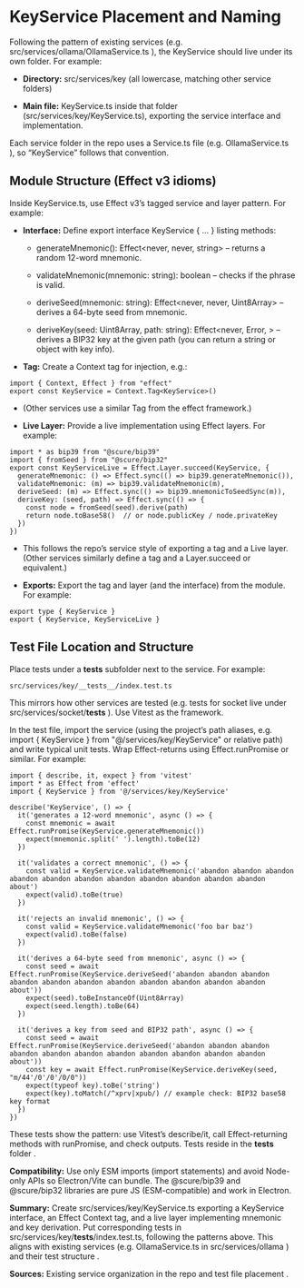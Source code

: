 
# **KeyService Placement and Naming**



Following the pattern of existing services (e.g. src/services/ollama/OllamaService.ts ), the KeyService should live under its own folder. For example:

- **Directory:** src/services/key (all lowercase, matching other service folders)

- **Main file:** KeyService.ts inside that folder (src/services/key/KeyService.ts), exporting the service interface and implementation.




Each service folder in the repo uses a <Name>Service.ts file (e.g. OllamaService.ts ), so “KeyService” follows that convention.



## **Module Structure (Effect v3 idioms)**



Inside KeyService.ts, use Effect v3’s tagged service and layer pattern. For example:

- **Interface:** Define export interface KeyService { … } listing methods:

    - generateMnemonic(): Effect<never, never, string> – returns a random 12-word mnemonic.

    - validateMnemonic(mnemonic: string): boolean – checks if the phrase is valid.

    - deriveSeed(mnemonic: string): Effect<never, never, Uint8Array> – derives a 64-byte seed from mnemonic.

    - deriveKey(seed: Uint8Array, path: string): Effect<never, Error, <KeyType>> – derives a BIP32 key at the given path (you can return a string or object with key info).


- **Tag:** Create a Context tag for injection, e.g.:


```
import { Context, Effect } from "effect"
export const KeyService = Context.Tag<KeyService>()
```

- (Other services use a similar Tag from the effect framework.)

- **Live Layer:** Provide a live implementation using Effect layers. For example:


```
import * as bip39 from "@scure/bip39"
import { fromSeed } from "@scure/bip32"
export const KeyServiceLive = Effect.Layer.succeed(KeyService, {
  generateMnemonic: () => Effect.sync(() => bip39.generateMnemonic()),
  validateMnemonic: (m) => bip39.validateMnemonic(m),
  deriveSeed: (m) => Effect.sync(() => bip39.mnemonicToSeedSync(m)),
  deriveKey: (seed, path) => Effect.sync(() => {
    const node = fromSeed(seed).derive(path)
    return node.toBase58()  // or node.publicKey / node.privateKey
  })
})
```

- This follows the repo’s service style of exporting a tag and a Live layer. (Other services similarly define a tag and a Layer.succeed or equivalent.)

- **Exports:** Export the tag and layer (and the interface) from the module. For example:


```
export type { KeyService }
export { KeyService, KeyServiceLive }
```





## **Test File Location and Structure**



Place tests under a __tests__ subfolder next to the service. For example:

```
src/services/key/__tests__/index.test.ts
```

This mirrors how other services are tested (e.g. tests for socket live under src/services/socket/__tests__ ). Use Vitest as the framework.



In the test file, import the service (using the project’s path aliases, e.g. import { KeyService } from "@/services/key/KeyService" or relative path) and write typical unit tests. Wrap Effect-returns using Effect.runPromise or similar. For example:

```
import { describe, it, expect } from 'vitest'
import * as Effect from 'effect'
import { KeyService } from '@/services/key/KeyService'

describe('KeyService', () => {
  it('generates a 12-word mnemonic', async () => {
    const mnemonic = await Effect.runPromise(KeyService.generateMnemonic())
    expect(mnemonic.split(' ').length).toBe(12)
  })

  it('validates a correct mnemonic', () => {
    const valid = KeyService.validateMnemonic('abandon abandon abandon abandon abandon abandon abandon abandon abandon abandon abandon about')
    expect(valid).toBe(true)
  })

  it('rejects an invalid mnemonic', () => {
    const valid = KeyService.validateMnemonic('foo bar baz')
    expect(valid).toBe(false)
  })

  it('derives a 64-byte seed from mnemonic', async () => {
    const seed = await Effect.runPromise(KeyService.deriveSeed('abandon abandon abandon abandon abandon abandon abandon abandon abandon abandon abandon about'))
    expect(seed).toBeInstanceOf(Uint8Array)
    expect(seed.length).toBe(64)
  })

  it('derives a key from seed and BIP32 path', async () => {
    const seed = await Effect.runPromise(KeyService.deriveSeed('abandon abandon abandon abandon abandon abandon abandon abandon abandon abandon abandon about'))
    const key = await Effect.runPromise(KeyService.deriveKey(seed, "m/44'/0'/0'/0/0"))
    expect(typeof key).toBe('string')
    expect(key).toMatch(/^xprv|xpub/) // example check: BIP32 base58 key format
  })
})
```

These tests show the pattern: use Vitest’s describe/it, call Effect-returning methods with runPromise, and check outputs. Tests reside in the __tests__ folder .



**Compatibility:** Use only ESM imports (import statements) and avoid Node-only APIs so Electron/Vite can bundle. The @scure/bip39 and @scure/bip32 libraries are pure JS (ESM-compatible) and work in Electron.



**Summary:** Create src/services/key/KeyService.ts exporting a KeyService interface, an Effect Context tag, and a live layer implementing mnemonic and key derivation. Put corresponding tests in src/services/key/__tests__/index.test.ts, following the patterns above. This aligns with existing services (e.g. OllamaService.ts in src/services/ollama ) and their test structure .



**Sources:** Existing service organization in the repo and test file placement .
